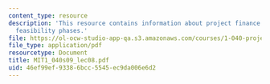 ```yaml
---
content_type: resource
description: 'This resource contains information about project finance and their context:
  feasibility phases.'
file: https://ol-ocw-studio-app-qa.s3.amazonaws.com/courses/1-040-project-management-spring-2009/46ef99ef93386bcc5545ec9da006e6d2_MIT1_040s09_lec08.pdf
file_type: application/pdf
resourcetype: Document
title: MIT1_040s09_lec08.pdf
uid: 46ef99ef-9338-6bcc-5545-ec9da006e6d2
---
```

